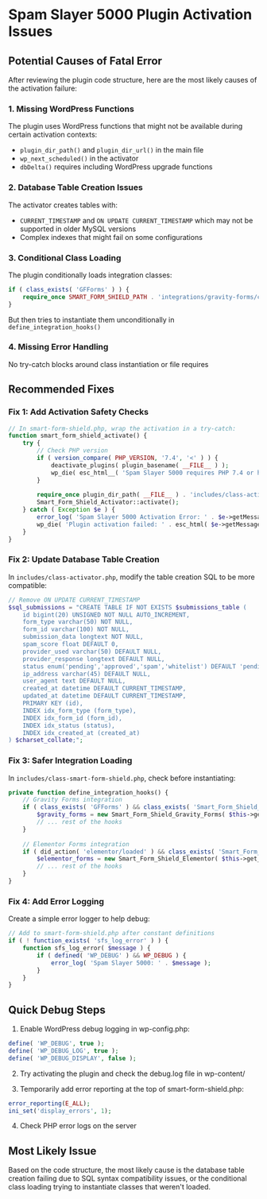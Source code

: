 # Spam Slayer 5000 Plugin Activation Issues

## Potential Causes of Fatal Error

After reviewing the plugin code structure, here are the most likely causes of the activation failure:

### 1. **Missing WordPress Functions**
The plugin uses WordPress functions that might not be available during certain activation contexts:
- `plugin_dir_path()` and `plugin_dir_url()` in the main file
- `wp_next_scheduled()` in the activator
- `dbDelta()` requires including WordPress upgrade functions

### 2. **Database Table Creation Issues**
The activator creates tables with:
- `CURRENT_TIMESTAMP` and `ON UPDATE CURRENT_TIMESTAMP` which may not be supported in older MySQL versions
- Complex indexes that might fail on some configurations

### 3. **Conditional Class Loading**
The plugin conditionally loads integration classes:
```php
if ( class_exists( 'GFForms' ) ) {
    require_once SMART_FORM_SHIELD_PATH . 'integrations/gravity-forms/class-gravity-forms.php';
}
```
But then tries to instantiate them unconditionally in `define_integration_hooks()`

### 4. **Missing Error Handling**
No try-catch blocks around class instantiation or file requires

## Recommended Fixes

### Fix 1: Add Activation Safety Checks
```php
// In smart-form-shield.php, wrap the activation in a try-catch:
function smart_form_shield_activate() {
    try {
        // Check PHP version
        if ( version_compare( PHP_VERSION, '7.4', '<' ) ) {
            deactivate_plugins( plugin_basename( __FILE__ ) );
            wp_die( esc_html__( 'Spam Slayer 5000 requires PHP 7.4 or higher. Please upgrade your PHP version.', 'smart-form-shield' ) );
        }
        
        require_once plugin_dir_path( __FILE__ ) . 'includes/class-activator.php';
        Smart_Form_Shield_Activator::activate();
    } catch ( Exception $e ) {
        error_log( 'Spam Slayer 5000 Activation Error: ' . $e->getMessage() );
        wp_die( 'Plugin activation failed: ' . esc_html( $e->getMessage() ) );
    }
}
```

### Fix 2: Update Database Table Creation
In `includes/class-activator.php`, modify the table creation SQL to be more compatible:
```php
// Remove ON UPDATE CURRENT_TIMESTAMP
$sql_submissions = "CREATE TABLE IF NOT EXISTS $submissions_table (
    id bigint(20) UNSIGNED NOT NULL AUTO_INCREMENT,
    form_type varchar(50) NOT NULL,
    form_id varchar(100) NOT NULL,
    submission_data longtext NOT NULL,
    spam_score float DEFAULT 0,
    provider_used varchar(50) DEFAULT NULL,
    provider_response longtext DEFAULT NULL,
    status enum('pending','approved','spam','whitelist') DEFAULT 'pending',
    ip_address varchar(45) DEFAULT NULL,
    user_agent text DEFAULT NULL,
    created_at datetime DEFAULT CURRENT_TIMESTAMP,
    updated_at datetime DEFAULT CURRENT_TIMESTAMP,
    PRIMARY KEY (id),
    INDEX idx_form_type (form_type),
    INDEX idx_form_id (form_id),
    INDEX idx_status (status),
    INDEX idx_created_at (created_at)
) $charset_collate;";
```

### Fix 3: Safer Integration Loading
In `includes/class-smart-form-shield.php`, check before instantiating:
```php
private function define_integration_hooks() {
    // Gravity Forms integration
    if ( class_exists( 'GFForms' ) && class_exists( 'Smart_Form_Shield_Gravity_Forms' ) && get_option( 'smart_form_shield_enable_gravity_forms', true ) ) {
        $gravity_forms = new Smart_Form_Shield_Gravity_Forms( $this->get_plugin_name(), $this->get_version() );
        // ... rest of the hooks
    }
    
    // Elementor Forms integration
    if ( did_action( 'elementor/loaded' ) && class_exists( 'Smart_Form_Shield_Elementor' ) && get_option( 'smart_form_shield_enable_elementor_forms', true ) ) {
        $elementor_forms = new Smart_Form_Shield_Elementor( $this->get_plugin_name(), $this->get_version() );
        // ... rest of the hooks
    }
}
```

### Fix 4: Add Error Logging
Create a simple error logger to help debug:
```php
// Add to smart-form-shield.php after constant definitions
if ( ! function_exists( 'sfs_log_error' ) ) {
    function sfs_log_error( $message ) {
        if ( defined( 'WP_DEBUG' ) && WP_DEBUG ) {
            error_log( 'Spam Slayer 5000: ' . $message );
        }
    }
}
```

## Quick Debug Steps

1. Enable WordPress debug logging in wp-config.php:
```php
define( 'WP_DEBUG', true );
define( 'WP_DEBUG_LOG', true );
define( 'WP_DEBUG_DISPLAY', false );
```

2. Try activating the plugin and check the debug.log file in wp-content/

3. Temporarily add error reporting at the top of smart-form-shield.php:
```php
error_reporting(E_ALL);
ini_set('display_errors', 1);
```

4. Check PHP error logs on the server

## Most Likely Issue
Based on the code structure, the most likely cause is the database table creation failing due to SQL syntax compatibility issues, or the conditional class loading trying to instantiate classes that weren't loaded.